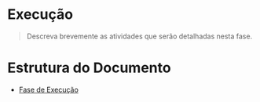 # Execução

> Descreva brevemente as atividades que serão detalhadas nesta fase.

# Estrutura do Documento

- [Fase de Execução](#execução)

